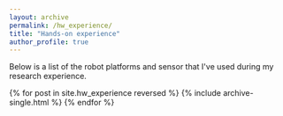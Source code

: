 ```yaml
---
layout: archive
permalink: /hw_experience/
title: "Hands-on experience"
author_profile: true
---
```


Below is a list of the robot platforms and sensor that I've used during my research experience.

{% for post in site.hw_experience reversed %}
  {% include archive-single.html %}
{% endfor %}

